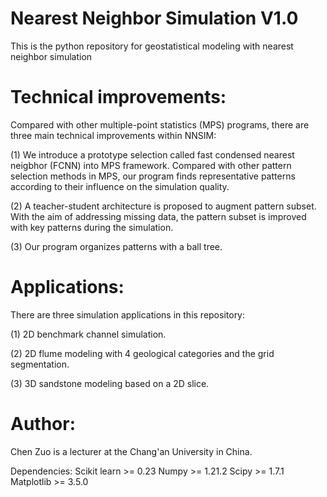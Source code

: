 # Nearest Neighbor Simulation V1.0
This is the python repository for geostatistical modeling with nearest neighbor simulation

# Technical improvements:
Compared with other multiple-point statistics (MPS) programs, there are three main technical improvements within NNSIM:

(1) We introduce a prototype selection called fast condensed nearest neigbhor (FCNN) into MPS framework.
Compared with other pattern selection methods in MPS, our program finds representative patterns according to their influence on the simulation quality.

(2) A teacher-student architecture is proposed to augment pattern subset. With the aim of addressing missing data, the pattern subset is improved
with key patterns during the simulation.

(3) Our program organizes patterns with a ball tree.

# Applications:
There are three simulation applications in this repository:

(1) 2D benchmark channel simulation.

(2) 2D flume modeling with 4 geological categories and the grid segmentation.

(3) 3D sandstone modeling based on a 2D slice.

# Author:
Chen Zuo is a lecturer at the Chang'an University in China.

Dependencies:
Scikit learn >= 0.23
Numpy >= 1.21.2
Scipy >= 1.7.1
Matplotlib >= 3.5.0
